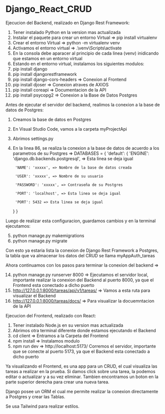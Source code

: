 # Django_React_CRUD

Ejecucion del Backend, realizado en Django Rest Framework:

1. Tener instalado Python en la version mas actualizada
2. Instalar el paquete para crear un entorno Virtual => pip install virtualenv
3. Crear el entorno Virtual => python -m virtualenv venv
4. Activamos el entorno virtual => .\venv\Scripts\activate
5. En la consola debe aparacer al principio de cada linea (venv) inidicando que estamos en un entorno virtual
6. Estando en el entorno virtual, instalamos los siguientes modulos:
7. pip install django
8. pip install djangorestframework
9. pip install django-cors-headers => Conexion al Frontend
10. pip install djoser => Conexion atraves de AXIOS  
11. pip install coreapi => Documentacion de la API
12. pip install psycopg2 => Conexion a la Base de Datos Postgres

Antes de ejecutar el servidor del backend, realimos la conexion a la base de datos de Postgres:
1. Creamos la base de datos en Postgres
2. En Visual Studio Code, vamos a la carpeta myProjectApi
3. Abrimos settings.py
4. En la linea 86, se realiza la conexion a la base de datos de acuerdo a los parametros de su Postgres =>
DATABASES = {
    'default': {
        'ENGINE': 'django.db.backends.postgresql', => Esta linea se deja igual
   
        'NAME': 'xxxxx', => Nombre de la base de datos creada
   
        'USER': 'xxxxx', => Nombre de su usuario
   
        'PASSWORD': 'xxxxx', => Contraseña de su Postgres
   
        'PORT': 'localhost', => Esta linea se deja igual
   
        'PORT': 5432 => Esta linea se deja igual
    }
}

Luego de realizar esta configuracion, guardamos cambios y en la terminal ejecutamos:

5. python manage.py makemigrations
6. python manage.py migrate

Con esto ya estaria lista la conexion de Django Rest Framework a Postgres, la tabla que va almacenar los datos del CRUD se llama myAppAuth_tareas

Ahora continuamos con los pasos para terminar la conexion del backend =>

14. python manage.py runserver 8000 => Ejecutamos el servidor local, importante realizar la conexion del Backend al puerto 8000, ya que el Frontend esta conectado a dicho puerto
15. http://127.0.0.1:8000/tareas/api/v1/tareas/ => Vamos a esta ruta para visualizar el Backend
16. http://127.0.0.1:8000/tareas/docs/ => Para visualizar la docuemntacion de la API

Ejecucion del Frontend, realizado con React:

1. Tener instalado Node.js en su version mas actualizada
2. Abrimos otra terminal diferente donde estamos ejecutando el Backend
3. cd client => Entramos a la Carpeta del Frontend
4. npm install => Instalamos modulo
5. npm run dev => http://localhost:5173/ Corremos el servidor, importante que se conecte al puerto 5173, ya que el Backend esta conectado a dicho puerto 

Ya visualizando el Frontend, es una app para un CRUD, el cual visualiza las tareas a realizar en la prueba.
Si damos click sobre una tarea, la podemos editar o actualizar y a su vez eliminar.
Tambien encontramos un boton en la parte superior derecha para crear una nueva tarea.

Django posee un ORM el cual me permite realizar la conexion directamente a Postgres y crear las Tablas.

Se usa Tailwind para realizar estilos.

   
